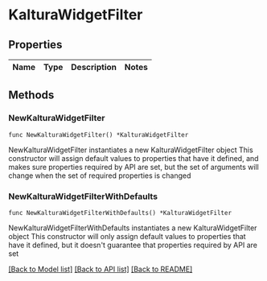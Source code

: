 # KalturaWidgetFilter

## Properties

Name | Type | Description | Notes
------------ | ------------- | ------------- | -------------

## Methods

### NewKalturaWidgetFilter

`func NewKalturaWidgetFilter() *KalturaWidgetFilter`

NewKalturaWidgetFilter instantiates a new KalturaWidgetFilter object
This constructor will assign default values to properties that have it defined,
and makes sure properties required by API are set, but the set of arguments
will change when the set of required properties is changed

### NewKalturaWidgetFilterWithDefaults

`func NewKalturaWidgetFilterWithDefaults() *KalturaWidgetFilter`

NewKalturaWidgetFilterWithDefaults instantiates a new KalturaWidgetFilter object
This constructor will only assign default values to properties that have it defined,
but it doesn't guarantee that properties required by API are set


[[Back to Model list]](../README.md#documentation-for-models) [[Back to API list]](../README.md#documentation-for-api-endpoints) [[Back to README]](../README.md)


